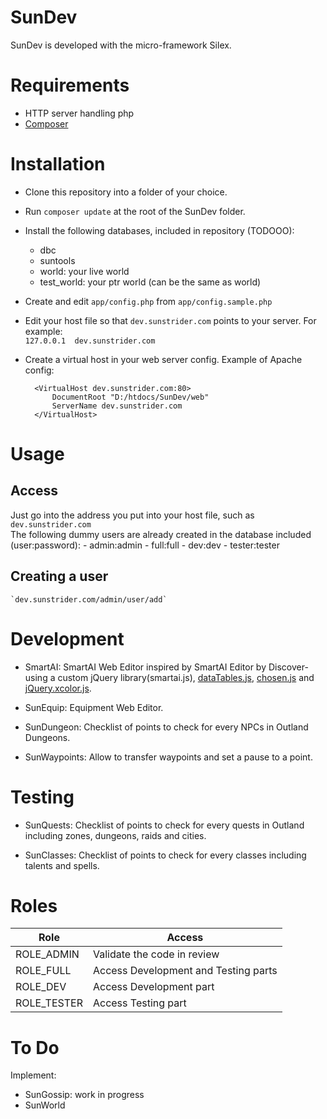 # SunDev
SunDev is developed with the micro-framework Silex.

# Requirements
-  HTTP server handling php
-  [Composer](https://getcomposer.org/)

# Installation
- Clone this repository into a folder of your choice.
- Run `composer update` at the root of the SunDev folder.
- Install the following databases, included in repository (TODOOO):
    - dbc
    - suntools
    - world: your live world
    - test_world: your ptr world (can be the same as world)
- Create and edit `app/config.php` from `app/config.sample.php`
- Edit your host file so that `dev.sunstrider.com` points to your server. For example:   
        `127.0.0.1  dev.sunstrider.com`
- Create a virtual host in your web server config.
    Example of Apache config:

        <VirtualHost dev.sunstrider.com:80>
            DocumentRoot "D:/htdocs/SunDev/web"
            ServerName dev.sunstrider.com
        </VirtualHost>

# Usage
## Access
Just go into the address you put into your host file, such as `dev.sunstrider.com`  
The following dummy users are already created in the database included (user:password):
    - admin:admin
    - full:full
    - dev:dev
    - tester:tester

## Creating a user
    `dev.sunstrider.com/admin/user/add`

# Development
* SmartAI:
  SmartAI Web Editor inspired by SmartAI Editor by Discover- using a custom jQuery library(smartai.js), [dataTables.js](http://www.datatables.net/), [chosen.js](http://harvesthq.github.io/chosen/) and [jQuery.xcolor.js](https://github.com/infusion/jQuery-xcolor).

* SunEquip:
  Equipment Web Editor.

* SunDungeon:
  Checklist of points to check for every NPCs in Outland Dungeons.

* SunWaypoints:
  Allow to transfer waypoints and set a pause to a point.

# Testing
* SunQuests:
  Checklist of points to check for every quests in Outland including zones, dungeons, raids and cities.

* SunClasses:
  Checklist of points to check for every classes including talents and spells.

# Roles
| Role  		| Access      							|
|---------------|---------------------------------------|
| ROLE_ADMIN    | Validate the code in review           |
| ROLE_FULL     | Access Development and Testing parts  |
| ROLE_DEV      | Access Development part               |
| ROLE_TESTER   | Access Testing part                   |

# To Do
Implement:
* SunGossip: work in progress
* SunWorld